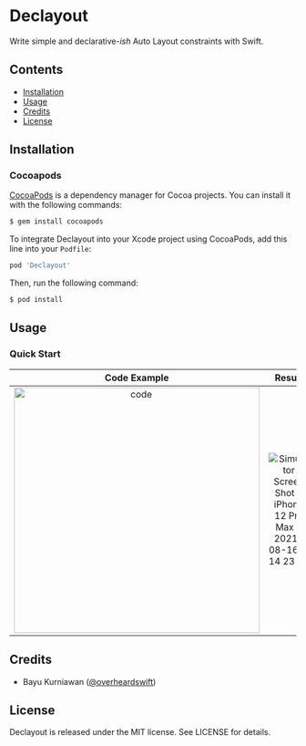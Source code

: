 # Declayout

Write simple and declarative-_ish_ Auto Layout constraints with Swift.

## Contents

- [Installation](#installation)
- [Usage](#usage)
- [Credits](#credits)
- [License](#license)

## Installation

### Cocoapods

[CocoaPods](https://cocoapods.org) is a dependency manager for Cocoa projects. You can install it with the following commands:

```bash
$ gem install cocoapods
```

To integrate Declayout into your Xcode project using CocoaPods, add this line into your `Podfile`:

```ruby
pod 'Declayout'
```
Then, run the following command:

```bash
$ pod install
```

## Usage

### Quick Start

| Code Example |   Result   |
|:------------:|:----------:|
|  <img width="431" alt="code" src="https://user-images.githubusercontent.com/58423976/129530398-5764dbe4-5e79-4f5d-99ce-117fd0ebb1df.png">  | ![Simulator Screen Shot - iPhone 12 Pro Max - 2021-08-16 at 14 23 29](https://user-images.githubusercontent.com/58423976/129527739-d51ca7cf-2448-41ad-8184-a3b5cca89add.png) | 





## Credits
- Bayu Kurniawan ([@overheardswift](https://twitter.com/overheardswift))

## License
Declayout is released under the MIT license. See LICENSE for details.
